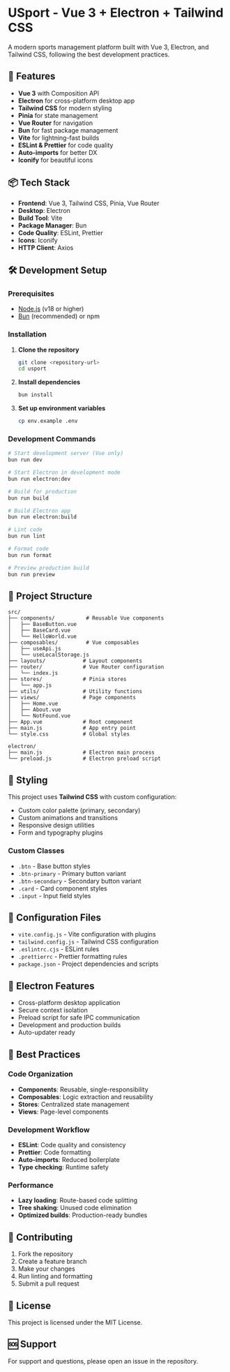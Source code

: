 # USport - Vue 3 + Electron + Tailwind CSS

A modern sports management platform built with Vue 3, Electron, and Tailwind CSS, following the best development practices.

## 🚀 Features

- **Vue 3** with Composition API
- **Electron** for cross-platform desktop app
- **Tailwind CSS** for modern styling
- **Pinia** for state management
- **Vue Router** for navigation
- **Bun** for fast package management
- **Vite** for lightning-fast builds
- **ESLint & Prettier** for code quality
- **Auto-imports** for better DX
- **Iconify** for beautiful icons

## 📦 Tech Stack

- **Frontend**: Vue 3, Tailwind CSS, Pinia, Vue Router
- **Desktop**: Electron
- **Build Tool**: Vite
- **Package Manager**: Bun
- **Code Quality**: ESLint, Prettier
- **Icons**: Iconify
- **HTTP Client**: Axios

## 🛠️ Development Setup

### Prerequisites

- [Node.js](https://nodejs.org/) (v18 or higher)
- [Bun](https://bun.sh/) (recommended) or npm

### Installation

1. **Clone the repository**
   ```bash
   git clone <repository-url>
   cd usport
   ```

2. **Install dependencies**
   ```bash
   bun install
   ```

3. **Set up environment variables**
   ```bash
   cp env.example .env
   ```

### Development Commands

```bash
# Start development server (Vue only)
bun run dev

# Start Electron in development mode
bun run electron:dev

# Build for production
bun run build

# Build Electron app
bun run electron:build

# Lint code
bun run lint

# Format code
bun run format

# Preview production build
bun run preview
```

## 📁 Project Structure

```
src/
├── components/          # Reusable Vue components
│   ├── BaseButton.vue
│   ├── BaseCard.vue
│   └── HelloWorld.vue
├── composables/         # Vue composables
│   ├── useApi.js
│   └── useLocalStorage.js
├── layouts/            # Layout components
├── router/             # Vue Router configuration
│   └── index.js
├── stores/             # Pinia stores
│   └── app.js
├── utils/              # Utility functions
├── views/              # Page components
│   ├── Home.vue
│   ├── About.vue
│   └── NotFound.vue
├── App.vue             # Root component
├── main.js             # App entry point
└── style.css           # Global styles

electron/
├── main.js             # Electron main process
└── preload.js          # Electron preload script
```

## 🎨 Styling

This project uses **Tailwind CSS** with custom configuration:

- Custom color palette (primary, secondary)
- Custom animations and transitions
- Responsive design utilities
- Form and typography plugins

### Custom Classes

- `.btn` - Base button styles
- `.btn-primary` - Primary button variant
- `.btn-secondary` - Secondary button variant
- `.card` - Card component styles
- `.input` - Input field styles

## 🔧 Configuration Files

- `vite.config.js` - Vite configuration with plugins
- `tailwind.config.js` - Tailwind CSS configuration
- `.eslintrc.cjs` - ESLint rules
- `.prettierrc` - Prettier formatting rules
- `package.json` - Project dependencies and scripts

## 📱 Electron Features

- Cross-platform desktop application
- Secure context isolation
- Preload script for safe IPC communication
- Development and production builds
- Auto-updater ready

## 🚀 Best Practices

### Code Organization
- **Components**: Reusable, single-responsibility
- **Composables**: Logic extraction and reusability
- **Stores**: Centralized state management
- **Views**: Page-level components

### Development Workflow
- **ESLint**: Code quality and consistency
- **Prettier**: Code formatting
- **Auto-imports**: Reduced boilerplate
- **Type checking**: Runtime safety

### Performance
- **Lazy loading**: Route-based code splitting
- **Tree shaking**: Unused code elimination
- **Optimized builds**: Production-ready bundles

## 🤝 Contributing

1. Fork the repository
2. Create a feature branch
3. Make your changes
4. Run linting and formatting
5. Submit a pull request

## 📄 License

This project is licensed under the MIT License.

## 🆘 Support

For support and questions, please open an issue in the repository.
